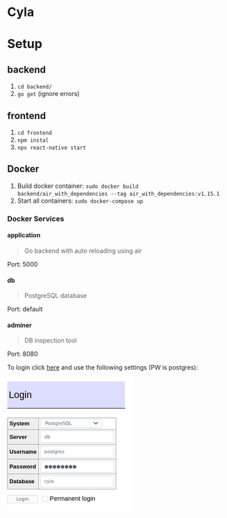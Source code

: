 # Cyla

# Setup

## backend

1. `cd backend/`
2. `go get` (ignore errors)

## frontend

1. `cd frontend`
2. `npm instal`
2. `npx react-native start`

## Docker

1. Build docker container: `sudo docker build backend/air_with_dependencies --tag air_with_dependencies:v1.15.1`
2. Start all containers: `sudo docker-compose up`


### Docker Services

#### application
> Go backend with auto reloading using air

Port: 5000

#### db
> PostgreSQL database

Port: default

#### adminer
> DB inspection tool

Port: 8080

To login click [here](http://localhost:8080/?pgsql=db&username=postgres&db=cyla&password=postgres) and use the following settings (PW is postgres):

![](./docs/adminer_login.png)
